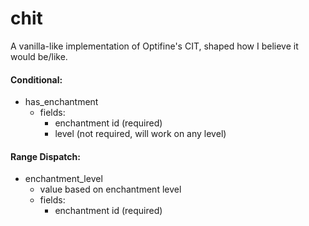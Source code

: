 # chit
A vanilla-like implementation of Optifine's CIT, shaped how I believe it would be/like.

#### Conditional:
- has_enchantment
    - fields:
        - enchantment id (required)
        - level (not required, will work on any level)
      
#### Range Dispatch:
- enchantment_level
    - value based on enchantment level
    - fields:
        - enchantment id (required)